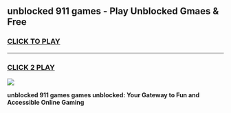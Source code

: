 
## unblocked 911 games - Play Unblocked Gmaes & Free
<h3>
<a href="https://news.freeplayer.one?title=unblocked_911_games&ref=23F">CLICK TO PLAY</a></h3>
<hr>

<h3>
<a href="https://news.freeplayer.one?title=unblocked_911_games&ref=23F">CLICK 2 PLAY</a>
  
</h3>

<a href="https://news.freeplayer.one?title=unblocked_911_games&ref=23F/"><img src="https://clearcache.store/games.png"></a>


**unblocked 911 games games unblocked: Your Gateway to Fun and Accessible Online Gaming**
